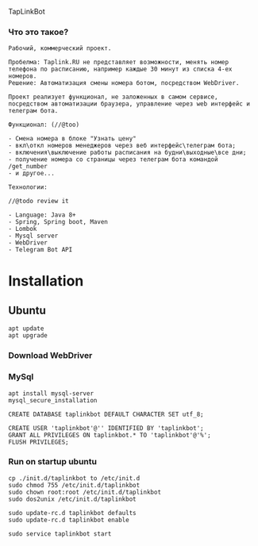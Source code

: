 TapLinkBot

### Что это такое?

    Рабочий, коммерческий проект.

    Пробелма: Taplink.RU не представляет возможности, менять номер телефона по расписанию, например каждые 30 минут из списка 4-ех номеров.
    Решение: Автоматизация смены номера ботом, посредством WebDriver.

    Проект реализует функционал, не заложенных в самом сервисе, посредством автоматизации браузера, управление через web интерфейс и телеграм бота.

    Функционал: (//@too)

    - Смена номера в блоке "Узнать цену"
    - вкл\откл номеров менеджеров через веб интерфейс\телеграм бота;
    - включения\выключение работы расписания на будни\выходные\все дни;
    - получение номера со страницы через телеграм бота командой /get_number
    - и другое...

    Технологии:
    
    //@todo review it
    
    - Language: Java 8+ 
    - Spring, Spring boot, Maven
    - Lombok
    - Mysql server
    - WebDriver
    - Telegram Bot API

# Installation

## Ubuntu

    apt update
    apt upgrade

### Download WebDriver

### MySql

    apt install mysql-server
    mysql_secure_installation

    CREATE DATABASE taplinkbot DEFAULT CHARACTER SET utf_8;

    CREATE USER 'taplinkbot'@'' IDENTIFIED BY 'taplinkbot';
    GRANT ALL PRIVILEGES ON taplinkbot.* TO 'taplinkbot'@'%';
    FLUSH PRIVILEGES;

### Run on startup ubuntu

    cp ./init.d/taplinkbot to /etc/init.d
    sudo chmod 755 /etc/init.d/taplinkbot
    sudo chown root:root /etc/init.d/taplinkbot
    sudo dos2unix /etc/init.d/taplinkbot
    
    sudo update-rc.d taplinkbot defaults
    sudo update-rc.d taplinkbot enable
    
    sudo service taplinkbot start
